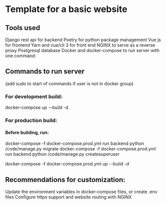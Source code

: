 # Template for a basic website

## Tools used
Django rest api for backend
Poetry for python package management
Vue js for frontend
Yarn and vue/cli 3 for front end
NGINX to serve as a reverse proxy
Postgresql database
Docker and docker-compose to run server with one command:

## Commands to run server
(add sudo to start of commands if user is not in docker group)

### For development build:
docker-compose up --build -d

### For production build:
#### Before building, run:
docker-compose -f docker-compose.prod.yml run backend python /code/manage.py migrate
docker-compose -f docker-compose.prod.yml run backend python /code/manage.py createsuperuser

docker-compose -f docker-compose.prod.yml up --build -d

## Recommendations for customization:
Update the environment variables in docker-compose files, or create .env files
Configure https support and website routing with NGINX
